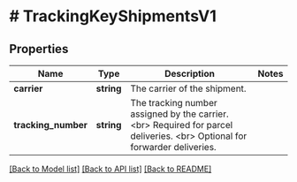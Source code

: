 # # TrackingKeyShipmentsV1

## Properties

Name | Type | Description | Notes
------------ | ------------- | ------------- | -------------
**carrier** | **string** | The carrier of the shipment. |
**tracking_number** | **string** | The tracking number assigned by the carrier. &lt;br&gt; Required for parcel deliveries. &lt;br&gt; Optional for forwarder deliveries. |

[[Back to Model list]](../../README.md#models) [[Back to API list]](../../README.md#endpoints) [[Back to README]](../../README.md)
